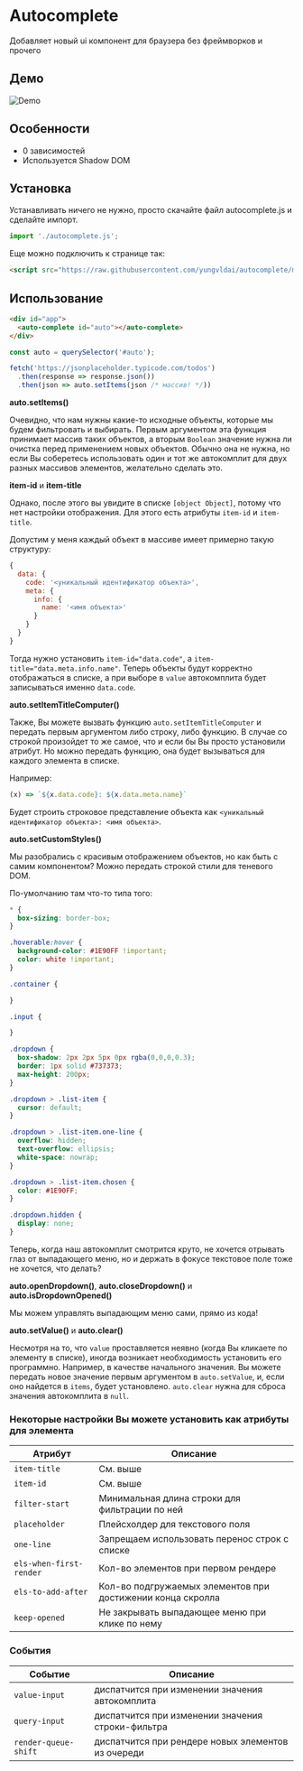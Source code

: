 # Autocomplete

Добавляет новый ui компонент для браузера без фреймворков и прочего

## Демо

![Demo](demo.gif)

## Особенности

- 0 зависимостей
- Используется Shadow DOM

## Установка

Устанавливать ничего не нужно, просто скачайте файл autocomplete.js и сделайте импорт.
```js
import './autocomplete.js';
```

Еще можно подключить к странице так:
```html
<script src="https://raw.githubusercontent.com/yungvldai/autocomplete/master/autocomplete.min.js"></script>
```

## Использование

```html
<div id="app">
  <auto-complete id="auto"></auto-complete>
</div>
```

```js
const auto = querySelector('#auto');

fetch('https://jsonplaceholder.typicode.com/todos')
  .then(response => response.json())
  .then(json => auto.setItems(json /* массив! */))
```

**auto.setItems()**

Очевидно, что нам нужны какие-то исходные объекты, которые мы будем фильтровать и выбирать. Первым аргументом эта функция принимает массив таких объектов, а вторым `Boolean` значение нужна ли очистка перед применением новых объектов. Обычно она не нужна, но если Вы соберетесь использовать один и тот же автокомплит для двух разных массивов элементов, желательно сделать это.

**item-id** и **item-title**

Однако, после этого вы увидите в списке `[object Object]`, потому что нет настройки отображения. Для этого есть атрибуты `item-id` и `item-title`.

Допустим у меня каждый объект в массиве имеет примерно такую структуру:
```js
{
  data: {
    code: '<уникальный идентификатор объекта>',
    meta: {
      info: {
        name: '<имя объекта>'
      }
    }
  }
}
```

Тогда нужно установить `item-id="data.code"`, а `item-title="data.meta.info.name"`. Теперь объекты будут корректно отображаться в списке, а при выборе в `value` автокомплита будет записываться именно `data.code`.

**auto.setItemTitleComputer()**

Также, Вы можете вызвать функцию `auto.setItemTitleComputer` и передать первым аргументом либо строку, либо функцию. В случае со строкой произойдет то же самое, что и если бы Вы просто установили атрибут. Но можно передать функцию, она будет вызываться для каждого элемента в списке.

Например:
```js
(x) => `${x.data.code}: ${x.data.meta.name}`
```

Будет строить строковое представление объекта как `<уникальный идентификатор объекта>: <имя объекта>`.

**auto.setCustomStyles()**

Мы разобрались с красивым отображением объектов, но как быть с самим компонентом? 
Можно передать строкой стили для теневого DOM.

По-умолчанию там что-то типа того:
```css
* {
  box-sizing: border-box;
}

.hoverable:hover {
  background-color: #1E90FF !important;
  color: white !important;
}

.container {

}

.input {

}

.dropdown {
  box-shadow: 2px 2px 5px 0px rgba(0,0,0,0.3);
  border: 1px solid #737373;
  max-height: 200px;
}

.dropdown > .list-item {
  cursor: default;
}

.dropdown > .list-item.one-line {
  overflow: hidden;
  text-overflow: ellipsis;
  white-space: nowrap;
}

.dropdown > .list-item.chosen {
  color: #1E90FF;
}

.dropdown.hidden {
  display: none;
}
```

Теперь, когда наш автокомплит смотрится круто, не хочется отрывать глаз от выпадающего меню, но и держать в фокусе текстовое поле тоже не хочется, что делать?

**auto.openDropdown()**, **auto.closeDropdown()** и **auto.isDropdownOpened()**

Мы можем управлять выпадающим меню сами, прямо из кода!

**auto.setValue()** и **auto.clear()**

Несмотря на то, что `value` проставляется неявно (когда Вы кликаете по элементу в списке), иногда возникает необходимость установить его программно. Например, в качестве начального значения. Вы можете передать новое значение первым аргументом в `auto.setValue`, и, если оно найдется в `items`, будет установлено. `auto.clear` нужна для сброса значения автокомплита в `null`.

### Некоторые настройки Вы можете установить как атрибуты для элемента

| Атрибут | Описание |
|----------|-------------|
| `item-title` | См. выше |
| `item-id` | См. выше |
| `filter-start` | Минимальная длина строки для фильтрации по ней |
| `placeholder` | Плейсхолдер для текстового поля |
| `one-line` | Запрещаем использовать перенос строк с списке |
| `els-when-first-render` | Кол-во элементов при первом рендере |
| `els-to-add-after` | Кол-во подгружаемых элементов при достижении конца скролла |
| `keep-opened` | Не закрывать выпадающее меню при клике по нему |

### События

| Событие | Описание |
|----------|-------------|
| `value-input` | диспатчится при изменении значения автокомплита |
| `query-input` | диспатчится при изменении значения строки-фильтра |
| `render-queue-shift` | диспатчится при рендере новых элементов из очереди |
